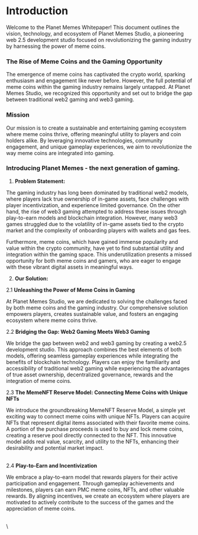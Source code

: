 # Introduction

Welcome to the Planet Memes Whitepaper! This document outlines the vision, technology, and ecosystem of Planet Memes Studio, a pioneering web 2.5 development studio focused on revolutionizing the gaming industry by harnessing the power of meme coins.

### The Rise of Meme Coins and the Gaming Opportunity

The emergence of meme coins has captivated the crypto world, sparking enthusiasm and engagement like never before. However, the full potential of meme coins within the gaming industry remains largely untapped. At Planet Memes Studio, we recognized this opportunity and set out to bridge the gap between traditional web2 gaming and web3 gaming.

### Mission

Our mission is to create a sustainable and entertaining gaming ecosystem where meme coins thrive, offering meaningful utility to players and coin holders alike. By leveraging innovative technologies, community engagement, and unique gameplay experiences, we aim to revolutionize the way meme coins are integrated into gaming.

### Introducing Planet Memes - the next generation of gaming.&#x20;

1. **Problem Statement:**

&#x20;The gaming industry has long been dominated by traditional web2 models, where players lack true ownership of in-game assets, face challenges with player incentivization, and experience limited governance. On the other hand, the rise of web3 gaming attempted to address these issues through play-to-earn models and blockchain integration. However, many web3 games struggled due to the volatility of in-game assets tied to the crypto market and the complexity of onboarding players with wallets and gas fees.

Furthermore, meme coins, which have gained immense popularity and value within the crypto community, have yet to find substantial utility and integration within the gaming space. This underutilization presents a missed opportunity for both meme coins and gamers, who are eager to engage with these vibrant digital assets in meaningful ways.



2. **Our Solution:**&#x20;

2.1 **Unleashing the Power of Meme Coins in Gaming**

At Planet Memes Studio, we are dedicated to solving the challenges faced by both meme coins and the gaming industry. Our comprehensive solution empowers players, creates sustainable value, and fosters an engaging ecosystem where meme coins thrive.

2.2 **Bridging the Gap: Web2 Gaming Meets Web3 Gaming**

We bridge the gap between web2 and web3 gaming by creating a web2.5 development studio. This approach combines the best elements of both models, offering seamless gameplay experiences while integrating the benefits of blockchain technology. Players can enjoy the familiarity and accessibility of traditional web2 gaming while experiencing the advantages of true asset ownership, decentralized governance, rewards and the integration of meme coins.&#x20;

2.3 **The MemeNFT Reserve Model: Connecting Meme Coins with Unique NFTs**

We introduce the groundbreaking MemeNFT Reserve Model, a simple yet exciting way to connect meme coins with unique NFTs. Players can acquire NFTs that represent digital items associated with their favorite meme coins. A portion of the purchase proceeds is used to buy and lock meme coins, creating a reserve pool directly connected to the NFT. This innovative model adds real value, scarcity, and utility to the NFTs, enhancing their desirability and potential market impact.

\
2.4 **Play-to-Earn and Incentivization**

We embrace a play-to-earn model that rewards players for their active participation and engagement. Through gameplay achievements and milestones, players can earn PMC meme coins, NFTs, and other valuable rewards. By aligning incentives, we create an ecosystem where players are motivated to actively contribute to the success of the games and the appreciation of meme coins.

\
\
